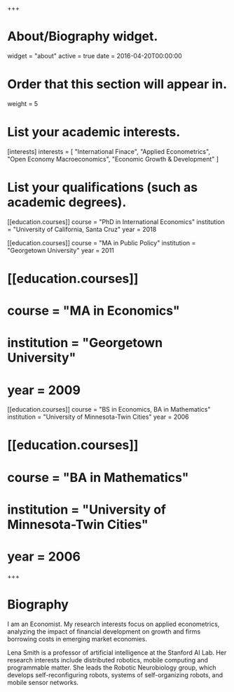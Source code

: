 +++
# About/Biography widget.
widget = "about"
active = true
date = 2016-04-20T00:00:00

# Order that this section will appear in.
weight = 5

# List your academic interests.
[interests]
  interests = [
    "International Finace",
    "Applied Econometrics",
    "Open Economy Macroeconomics",
    "Economic Growth & Development"
  ]

# List your qualifications (such as academic degrees).
[[education.courses]]
  course = "PhD in International Economics"
  institution = "University of California, Santa Cruz"
  year = 2018

[[education.courses]]
  course = "MA in Public Policy"
  institution = "Georgetown University"
  year = 2011
# [[education.courses]]
#   course = "MA in Economics"
#   institution = "Georgetown University"
#   year = 2009

[[education.courses]]
  course = "BS in Economics, BA in Mathematics"
  institution = "University of Minnesota-Twin Cities"
  year = 2006
# [[education.courses]]
#   course = "BA in Mathematics"
#   institution = "University of Minnesota-Twin Cities"
#   year = 2006
 
+++

# Biography

I am an Economist. My research interests focus on applied econometrics, analyzing the impact of financial development on growth and firms borrowing costs in emerging market economies.

Lena Smith is a professor of artificial intelligence at the Stanford AI Lab. Her research interests include distributed robotics, mobile computing and programmable matter. She leads the Robotic Neurobiology group, which develops self-reconfiguring robots, systems of self-organizing robots, and mobile sensor networks.

<!-- Lorem ipsum dolor sit amet, consectetur adipiscing elit. Sed neque elit, tristique placerat feugiat ac, facilisis vitae arcu. Proin eget egestas augue. Praesent ut sem nec arcu pellentesque aliquet. Duis dapibus diam vel metus tempus vulputate.  -->
